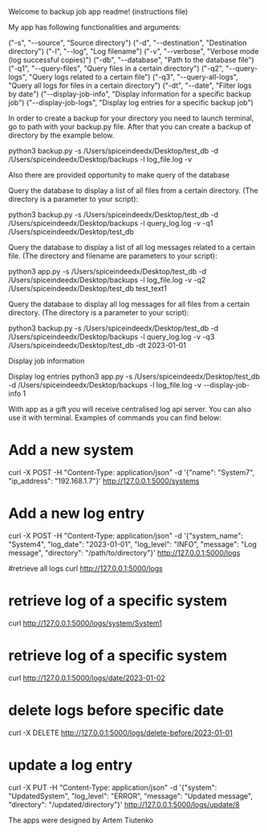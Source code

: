 Welcome to backup job app readme! (instructions file)

My app has following functionalities and arguments:

 ("-s", "--source", “Source directory")
 ("-d", "--destination", "Destination directory")
 ("-l", "--log", "Log filename")
 ("-v", "--verbose", "Verbose mode (log successful copies)")
 ("-db", "--database", "Path to the database file")
 ("-q1", "--query-files", "Query files in a certain directory")
 ("-q2", "--query-logs", "Query logs related to a certain file")
 ("-q3", "--query-all-logs", "Query all logs for files in a certain directory")
 ("-dt", "--date", "Filter logs by date")
 ("--display-job-info", "Display information for a specific backup job")
 ("--display-job-logs", "Display log entries for a specific backup job")


In order to create a backup for your directory you need to launch terminal, go to path with your backup.py file. After that you can create a backup of directory by the example below.

python3 backup.py -s /Users/spiceindeedx/Desktop/test_db  -d /Users/spiceindeedx/Desktop/backups -l log_file.log -v


Also there are provided opportunity to make query of the database

Query the database to display a list of all files from a certain directory. (The directory is a parameter to your script):

python3 backup.py -s /Users/spiceindeedx/Desktop/test_db  -d /Users/spiceindeedx/Desktop/backups -l query_log.log -v -q1 /Users/spiceindeedx/Desktop/test_db

Query the database to display a list of all log messages related to a certain file. (The directory and filename are parameters to your script):

python3 app.py -s /Users/spiceindeedx/Desktop/test_db  -d /Users/spiceindeedx/Desktop/backups -l log_file.log -v -q2 /Users/spiceindeedx/Desktop/test_db test_text1

Query the database to display all log messages for all files from a certain directory. (The directory is a parameter to your script):

python3 backup.py -s /Users/spiceindeedx/Desktop/test_db  -d /Users/spiceindeedx/Desktop/backups -l query_log.log -v -q3 /Users/spiceindeedx/Desktop/test_db -dt 2023-01-01


Display job information 

Display log entries
python3 app.py -s /Users/spiceindeedx/Desktop/test_db  -d /Users/spiceindeedx/Desktop/backups -l log_file.log -v --display-job-info 1

With app as a gift you will receive centralised log api server. You can also use it with terminal. Examples of commands you can find below:

# Add a new system
curl -X POST -H "Content-Type: application/json" -d '{"name": "System7", "ip_address": "192.168.1.7"}' http://127.0.0.1:5000/systems

# Add a new log entry
curl -X POST -H "Content-Type: application/json" -d '{"system_name": "System4", "log_date": "2023-01-01", "log_level": "INFO", "message": "Log message", "directory": "/path/to/directory"}' http://127.0.0.1:5000/logs


#retrieve all logs
curl http://127.0.0.1:5000/logs

# retrieve log of a specific system
curl http://127.0.0.1:5000/logs/system/System1

# retrieve log of a specific system
curl http://127.0.0.1:5000/logs/date/2023-01-02

# delete logs before specific date
curl -X DELETE http://127.0.0.1:5000/logs/delete-before/2023-01-01

# update a log entry
curl -X PUT -H "Content-Type: application/json" -d '{"system": "UpdatedSystem", "log_level": "ERROR", "message": "Updated message", "directory": "/updated/directory"}' http://127.0.0.1:5000/logs/update/8


The apps were designed by Artem Tiutenko
